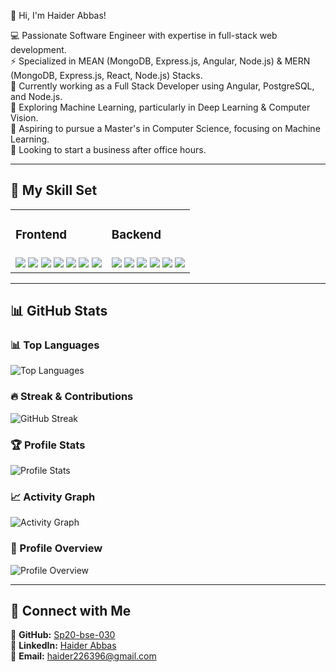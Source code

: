 👋 Hi, I'm Haider Abbas!

💻 Passionate Software Engineer with expertise in full-stack web development.  
⚡ Specialized in MEAN (MongoDB, Express.js, Angular, Node.js) & MERN (MongoDB, Express.js, React, Node.js) Stacks.  
🚀 Currently working as a Full Stack Developer using Angular, PostgreSQL, and Node.js.  
🌱 Exploring Machine Learning, particularly in Deep Learning & Computer Vision.  
🎯 Aspiring to pursue a Master's in Computer Science, focusing on Machine Learning.  
💼 Looking to start a business after office hours.  

---

## 📌 My Skill Set

<table>
  <tr>
    <td><h3>Frontend</h3></td>
    <td><h3>Backend</h3></td>
  </tr>
  <tr>
    <td align="center">
      <img src="https://img.shields.io/badge/Angular-red?style=for-the-badge&logo=angular&logoColor=white" />
      <img src="https://img.shields.io/badge/JavaScript-F7DF1E?style=for-the-badge&logo=javascript&logoColor=black" />
      <img src="https://img.shields.io/badge/TypeScript-007ACC?style=for-the-badge&logo=typescript&logoColor=white" />
      <img src="https://img.shields.io/badge/HTML5-E34F26?style=for-the-badge&logo=html5&logoColor=white" />
      <img src="https://img.shields.io/badge/CSS3-1572B6?style=for-the-badge&logo=css3&logoColor=white" />
      <img src="https://img.shields.io/badge/React-61DAFB?style=for-the-badge&logo=react&logoColor=white" />
      <img src="https://img.shields.io/badge/Python-3776AB?style=for-the-badge&logo=python&logoColor=white" />
   <td align="center">
      <img src="https://img.shields.io/badge/Strapi-2F2E8B?style=for-the-badge&logo=strapi&logoColor=white" />
      <img src="https://img.shields.io/badge/Node.js-43853D?style=for-the-badge&logo=node.js&logoColor=white" />
      <img src="https://img.shields.io/badge/Express.js-404D59?style=for-the-badge&logo=express&logoColor=white" />
      <img src="https://img.shields.io/badge/PostgreSQL-316192?style=for-the-badge&logo=postgresql&logoColor=white" />
      <img src="https://img.shields.io/badge/MySQL-4479A1?style=for-the-badge&logo=mysql&logoColor=white" />
      <img src="https://img.shields.io/badge/MongoDB-47A248?style=for-the-badge&logo=mongodb&logoColor=white" />
    </td>
  </tr>
</table>

---

## 📊 GitHub Stats

### 📊 Top Languages
![Top Languages](https://github-readme-stats.vercel.app/api/top-langs/?username=Sp20-bse-030&layout=compact&theme=tokyonight)

### 🔥 Streak & Contributions
![GitHub Streak](https://github-readme-streak-stats.herokuapp.com/?user=Sp20-bse-030&theme=tokyonight)

### 🏆 Profile Stats
![Profile Stats](https://github-readme-stats.vercel.app/api?username=Sp20-bse-030&show_icons=true&theme=tokyonight)

### 📈 Activity Graph
![Activity Graph](https://github-readme-activity-graph.vercel.app/graph?username=Sp20-bse-030&theme=tokyo-night)

### 🚀 Profile Overview
![Profile Overview](https://github-profile-summary-cards.vercel.app/api/cards/profile-details?username=Sp20-bse-030&theme=tokyonight)

---

## 💬 Connect with Me  
🔗 **GitHub:** [Sp20-bse-030](https://github.com/Sp20-bse-030)  
🔗 **LinkedIn:** [Haider Abbas](https://www.linkedin.com/in/haider-malik-924189230)  
📧 **Email:** haider226396@gmail.com  
